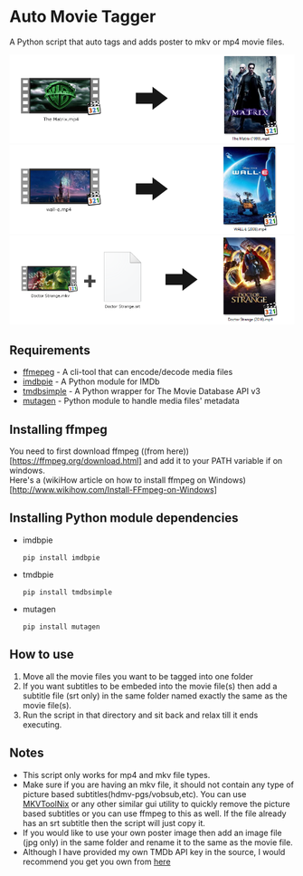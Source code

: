 # Auto Movie Tagger
A Python script that auto tags and adds poster to mkv or mp4 movie files. 

![The Matrix](/promo-images/matrix.png)
![Wall-E](/promo-images/walle.png)
![Doctor Strange](/promo-images/strange.png) 

## Requirements
<ul>
  <li><a href="https://ffmpeg.org/">ffmepeg</a> - A cli-tool that can encode/decode media files</li>
  <li><a href="https://pypi.python.org/pypi/imdbpie">imdbpie</a> - A Python module for IMDb</li>
  <li><a href="https://pypi.python.org/pypi/tmdbsimple">tmdbsimple</a> - A Python wrapper for The Movie Database API v3</li>
  <li><a href="https://pypi.python.org/pypi/mutagen">mutagen</a> - Python module to handle media files' metadata</li>
</ul>

## Installing ffmpeg
You need to first download ffmpeg ((from here))[https://ffmpeg.org/download.html] and add it to your PATH variable if on windows.  
Here's a (wikiHow article on how to install ffmpeg on Windows)[http://www.wikihow.com/Install-FFmpeg-on-Windows]

## Installing Python module dependencies
<ul>
  <li>imdbpie  <pre><code>pip install imdbpie</code></pre></li>
  <li>tmdbpie  <pre><code>pip install tmdbsimple</code></pre></li>
  <li>mutagen  <pre><code>pip install mutagen</code></pre></li>
</ul>

## How to use
<ol>
  <li>Move all the movie files you want to be tagged into one folder</li>
  <li>If you want subtitles to be embeded into the movie file(s) then add a subtitle file (srt only) in the same folder named exactly the same as the movie file(s).</li>
  <li>Run the script in that directory and sit back and relax till it ends executing.</li>
</ol>

## Notes
<ul>
  <li>This script only works for mp4 and mkv file types.</li>
  <li>Make sure if you are having an mkv file, it should not contain any type of picture based subtitles(hdmv-pgs/vobsub,etc). You can use <a href="https://mkvtoolnix.download/">MKVToolNix</a> or any other similar gui utility to quickly remove the picture based subtitles or you can use ffmpeg to this as well. If the file already has an srt subtitle then the script will just copy it.</li>
  <li>If you would like to use your own poster image then add an image file (jpg only) in the same folder and rename it to the same as the movie file.</li>
  <li>Although I have provided my own TMDb API key in the source, I would recommend you get you own from <a href="[https://www.themoviedb.org/documentation/api">here</a></li>
</ul>

